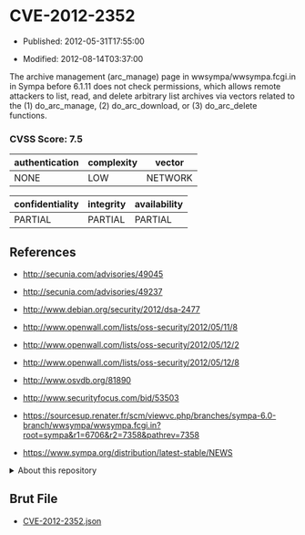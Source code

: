 # CVE-2012-2352

- Published: 2012-05-31T17:55:00

- Modified: 2012-08-14T03:37:00

The archive management (arc_manage) page in wwsympa/wwsympa.fcgi.in in Sympa before 6.1.11 does not check permissions, which allows remote attackers to list, read, and delete arbitrary list archives via vectors related to the (1) do_arc_manage, (2) do_arc_download, or (3) do_arc_delete functions.

### CVSS Score: **7.5**

| authentication | complexity | vector |
| --- | --- | --- |
| NONE | LOW | NETWORK |

| confidentiality | integrity | availability |
| --- | --- | --- |
| PARTIAL | PARTIAL | PARTIAL |

## References

* http://secunia.com/advisories/49045

* http://secunia.com/advisories/49237

* http://www.debian.org/security/2012/dsa-2477

* http://www.openwall.com/lists/oss-security/2012/05/11/8

* http://www.openwall.com/lists/oss-security/2012/05/12/2

* http://www.openwall.com/lists/oss-security/2012/05/12/8

* http://www.osvdb.org/81890

* http://www.securityfocus.com/bid/53503

* https://sourcesup.renater.fr/scm/viewvc.php/branches/sympa-6.0-branch/wwsympa/wwsympa.fcgi.in?root=sympa&r1=6706&r2=7358&pathrev=7358

* https://www.sympa.org/distribution/latest-stable/NEWS

<details>
<summary>About this repository</summary> 

  This repository is part of the project [Live Hack CVE](https://github.com/Live-Hack-CVE). Main website can be found [www.live-hack.org](https://www.live-hack.org) 
  
  Made by [Sn0wAlice](https://github.com/Sn0wAlice) for the people that care about security and need to have a feed of the latest CVEs. Hope you enjoy it, don't forget to star the repo and follow me on [Twitter](https://twitter.com/Sn0wAlice) and [Github](https://github.com/Sn0wAlice). And that is my [personnal website](https://www.alice-snow.me/)

  - [Home Page](https://github.com/Live-Hack-CVE)
  - [Framework](https://github.com/Live-Hack-CVE/cve-framework)
  - [CVE database](https://github.com/Live-Hack-CVE/full_database)
  - [Changelog](https://github.com/Live-Hack-CVE/Changelog)
</details>

## Brut File

* [CVE-2012-2352.json](https://raw.githubusercontent.com/Live-Hack-CVE/full_database/main/cves/2012/CVE-2012-2352.json)

